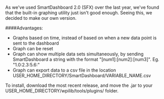 As we've used SmartDashboard 2.0 (SFX) over the last year, we've found that the built-in graphing utility just isn't good enough. Seeing this, we decided to make our own version. 

####Advantages:
- Graphs based on time, instead of based on when a new data point is sent to the dashboard
- Graph can be reset
- Graph can show multiple data sets simultaneously, by sending SmartDashboard a string with the format "[num1]:[num2]:[num3]". Eg. "1.0:2.3:5.6:"
- Graph can export data to a csv file in the location USER\_HOME\_DIRECTORY/SmartDashboard/VARIABLE\_NAME.csv

To install, download the most recent release, and move the .jar to your USER_HOME_DIRECTORY/wpilib/tools/plugins/ folder.
